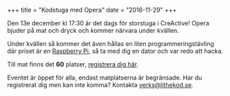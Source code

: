 +++
title = "Kodstuga med Opera"
date  = "2016-11-29"
+++

Den 13e december kl 17:30 är det dags för storstuga i CreActive!
Opera bjuder på mat och dryck och kommer närvara under kvällen.

Under kvällen så kommer det även hållas en liten programmeringstävling där priset är en
[Raspberry Pi](https://www.raspberrypi.org/help/what-is-a-raspberry-pi/), så ta med dig en dator och var redo att hacka.

Till mat finns det **60** platser, [registrera dig här](https://docs.google.com/a/lithekod.se/forms/d/e/1FAIpQLSdVIk_VYEqy7WrfMnMU49130bEIAj1e22R2jmNDiDpBtich4A/viewform).

Eventet är öppet för alla, endast matplatserna är begränsade.
Har du registrerat dig men kan inte komma? Kontakta [verks@lithekod.se](verks@lithekod.se).

